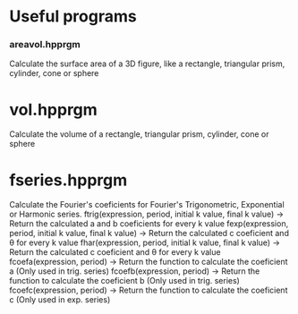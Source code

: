# Useful programs

### areavol.hpprgm 

Calculate the surface area of a 3D figure, like a rectangle, triangular prism, cylinder, cone or sphere


# vol.hpprgm 

Calculate the volume of a rectangle, triangular prism, cylinder, cone or sphere


# fseries.hpprgm 

Calculate the Fourier's coeficients for Fourier's Trigonometric, Exponential or Harmonic series.
ftrig(expression, period, initial k value, final k value) -> Return the calculated a and b coeficients for every k value
fexp(expression, period, initial k value, final k value) -> Return the calculated c coeficient and θ for every k value
fhar(expression, period, initial k value, final k value) -> Return the calculated c coeficient and θ for every k value
fcoefa(expression, period) -> Return the function to calculate the coeficient a (Only used in trig. series)
fcoefb(expression, period) -> Return the function to calculate the coeficient b (Only used in trig. series)
fcoefc(expression, period) -> Return the function to calculate the coeficient c (Only used in exp. series)


